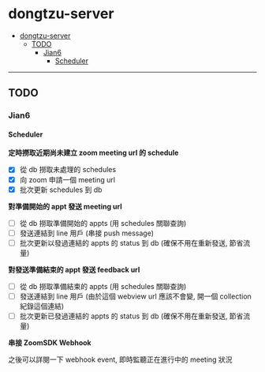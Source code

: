 # dongtzu-server

- [dongtzu-server](#dongtzu-server)
  - [TODO](#todo)
    - [Jian6](#jian6)
      - [Scheduler](#scheduler)

----

## TODO

### Jian6

#### Scheduler

**定時撈取近期尚未建立 zoom meeting url 的 schedule**

- [x] 從 db 撈取未處理的 schedules
- [X] 向 zoom 申請一個 meeting url
- [x] 批次更新 schedules 到 db

**對準備開始的 appt 發送 meeting url**

- [ ] 從 db 撈取準備開始的 appts (用 schedules 關聯查詢)
- [ ] 發送連結到 line 用戶 (串接 push message)
- [ ] 批次更新以發過連結的 appts 的 status 到 db (確保不用在重新發送, 節省流量)

**對發送準備結束的 appt 發送 feedback url**

- [ ] 從 db 撈取準備結束的 appts (用 schedules 關聯查詢)
- [ ] 發送連結到 line 用戶 (由於這個 webview url 應該不會變, 開一個 collection 紀錄這個連結)
- [ ] 批次更新已發過連結的 appts 的 status 到 db (確保不用在重新發送, 節省流量)

**串接 ZoomSDK Webhook**

之後可以詳閱一下 webhook event, 即時監聽正在進行中的 meeting 狀況